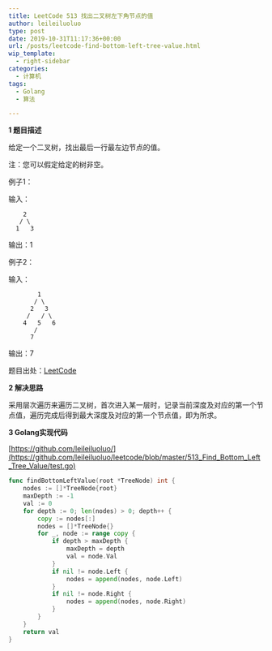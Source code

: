 ```yaml
---
title: LeetCode 513 找出二叉树左下角节点的值
author: leileiluoluo
type: post
date: 2019-10-31T11:17:36+00:00
url: /posts/leetcode-find-bottom-left-tree-value.html
wip_template:
  - right-sidebar
categories:
  - 计算机
tags:
  - Golang
  - 算法

---
```

**1 题目描述**
  
给定一个二叉树，找出最后一行最左边节点的值。

注：您可以假定给定的树非空。

例子1：
  
输入：

```
    2
   / \
  1   3
```

输出：1

例子2：
  
输入：

```
        1
       / \
      2   3
     /   / \
    4   5   6
       /
      7
```

输出：7

题目出处：[LeetCode](https://leetcode.com/problems/find-bottom-left-tree-value/)

**2 解决思路**
  
采用层次遍历来遍历二叉树，首次进入某一层时，记录当前深度及对应的第一个节点值，遍历完成后得到最大深度及对应的第一个节点值，即为所求。

**3 Golang实现代码**

[https://github.com/leileiluoluo/](https://github.com/leileiluoluo/leetcode/blob/master/513_Find_Bottom_Left_Tree_Value/test.go)

```Go
func findBottomLeftValue(root *TreeNode) int {
	nodes := []*TreeNode{root}
	maxDepth := -1
	val := 0
	for depth := 0; len(nodes) > 0; depth++ {
		copy := nodes[:]
		nodes = []*TreeNode{}
		for _, node := range copy {
			if depth > maxDepth {
				maxDepth = depth
				val = node.Val
			}
			if nil != node.Left {
				nodes = append(nodes, node.Left)
			}
			if nil != node.Right {
				nodes = append(nodes, node.Right)
			}
		}
	}
	return val
}
```